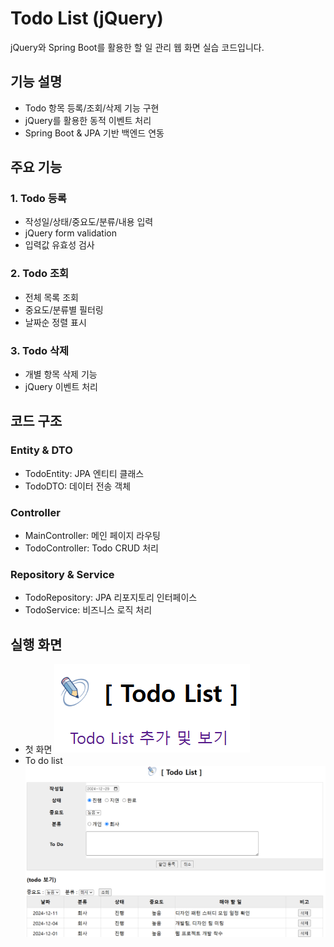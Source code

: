 # Todo List (jQuery)
jQuery와 Spring Boot를 활용한 할 일 관리 웹 화면 실습 코드입니다.

## 기능 설명
- Todo 항목 등록/조회/삭제 기능 구현
- jQuery를 활용한 동적 이벤트 처리
- Spring Boot & JPA 기반 백엔드 연동

## 주요 기능
### 1. Todo 등록
- 작성일/상태/중요도/분류/내용 입력
- jQuery form validation
- 입력값 유효성 검사

### 2. Todo 조회
- 전체 목록 조회
- 중요도/분류별 필터링
- 날짜순 정렬 표시

### 3. Todo 삭제
- 개별 항목 삭제 기능
- jQuery 이벤트 처리

## 코드 구조
### Entity & DTO
- TodoEntity: JPA 엔티티 클래스
- TodoDTO: 데이터 전송 객체

### Controller
- MainController: 메인 페이지 라우팅
- TodoController: Todo CRUD 처리

### Repository & Service
- TodoRepository: JPA 리포지토리 인터페이스
- TodoService: 비즈니스 로직 처리

## 실행 화면
- 첫 화면
![todolist result](/images/todolist_result.png)
- To do list
![todolist result2](/images/todolist_result2.png)

